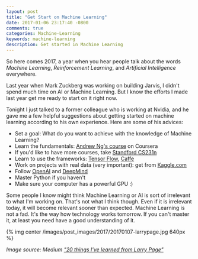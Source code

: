 ```yaml
---
layout: post
title: "Get Start on Machine Learning"
date: 2017-01-06 23:17:40 -0800
comments: true
categories: Machine-Learning
keywords: machine-learning
description: Get started in Machine Learning
---
```


So here comes 2017, a year when you hear people talk about the words *Machine Learning*, *Reinforcement Learning*, and *Artificial Intelligence* everywhere. 

Last year when Mark Zuckberg was working on building Jarvis, I didn't spend much time on AI or Machine Learning. But I know the efforts I made last year get me ready to start on it right now.

Tonight I just talked to a former colleague who is working at Nvidia, and he gave me a few helpful suggestions about getting started on machine learning according to his own experience. Here are some of his advices:

<!--more--> 

* Set a goal: What do you want to achieve with the knowledge of Machine Learning?
* Learn the fundamentals: [Andrew Ng's course](https://www.coursera.org/learn/machine-learning) on Coursera
* If you'd like to have more courses, take [Standford CS231n](http://cs231n.stanford.edu/)
* Learn to use the frameworks: [Tensor Flow](https://www.tensorflow.org/), [Caffe](http://caffe.berkeleyvision.org/)
* Work on projects with real data (very important): get from [Kaggle.com](https://www.kaggle.com/)
* Follow [OpenAI](https://openai.com/) and [DeepMind](https://deepmind.com/)
* Master Python if you haven't
* Make sure your computer has a powerful GPU :)

Some people I know might think Machine Learning or AI is sort of irrelevant to what I'm working on. That's not what I think though. Even if it is irrelevant today, it will become relevant sooner than expected. Machine Learning is not a fad. It's the way how technology works tomorrow. If you can't master it, at least you need have a good understanding of it.

{% img center /images/post_images/2017/20170107-larrypage.jpg 640px %}

*Image source: Medium ["20 things I've learned from Larry Page"](https://medium.com/the-mission/20-things-i-ve-learned-from-larry-page-4f83674a1a52#.elpww9snf)*



